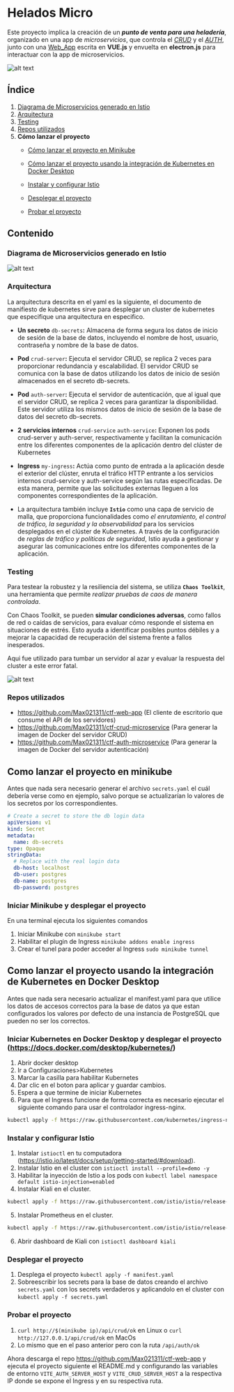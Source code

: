 # Helados Micro

Este proyecto implica la creación de un **_punto de venta para una heladería_**, organizado en una app de _microservicios_, que controla el [_CRUD_](#repos-utilizados) y el [_AUTH_](#repos-utilizados), junto con una [Web_App](#repos-utilizados) escrita en __VUE.js__ y envuelta en __electron.js__ para interactuar con la app de microservicios.

![alt text](readmeImgs/back.jpg "image title")

## Índice

1. [Diagrama de Microservicios generado en Istio](#diagrama-de-microservicios-generado-en-istio)
2. [Arquitectura](#arquitectura)
3. [Testing](#testing)
4. [Repos utilizados](#repos-utilizados)
4. __Cómo lanzar el proyecto__
    - [Cómo lanzar el proyecto en Minikube](#cómo-lanzar-el-proyecto-en-minikube)
    - [Cómo lanzar el proyecto usando la integración de Kubernetes en Docker Desktop](#cómo-lanzar-el-proyecto-usando-la-integración-de-kubernetes-en-docker-desktop)
    
    - [Instalar y configurar Istio](#instalar-y-configurar-istio)
    - [Desplegar el proyecto](#desplegar-el-proyecto)
    - [Probar el proyecto](#probar-el-proyecto)
## Contenido
### Diagrama de Microservicios generado en Istio
![alt text](readmeImgs/d1.png "image title")
### Arquitectura
La arquitectura descrita en el yaml es la siguiente, el documento de manifiesto de kubernetes sirve para desplegar un cluster de kubernetes que especifique una arquitectura en especifico.

+ **Un secreto** `db-secrets`__:__ Almacena de forma segura los datos de inicio de sesión de la base de datos, incluyendo el nombre de host, usuario, contraseña y nombre de la base de datos. 

- **Pod** `crud-server`__:__
Ejecuta el servidor CRUD, se replica 2 veces para
proporcionar redundancia y escalabilidad.
El servidor CRUD se comunica con la base de datos
utilizando los datos de inicio de sesión almacenados en
el secreto db-secrets.

+ **Pod** `auth-server`__:__
Ejecuta el servidor de autenticación, que al igual que el
servidor CRUD, se replica 2 veces para garantizar la
disponibilidad. Este servidor utiliza los mismos datos de
inicio de sesión de la base de datos del secreto
db-secrets.

+ **2 servicios internos** `crud-service` `auth-service`__:__
Exponen los pods crud-server y auth-server,
respectivamente y facilitan la comunicación entre los
diferentes componentes de la aplicación dentro del
clúster de Kubernetes

- **Ingress** `my-ingress`__:__
Actúa como punto de entrada a la aplicación desde el exterior del clúster,
enruta el tráfico HTTP entrante a los servicios internos crud-service y
auth-service según las rutas especificadas.
De esta manera, permite que las solicitudes externas lleguen a los
componentes correspondientes de la aplicación.

- La arquitectura también incluye **`Istio`** como una capa de servicio de
malla, que proporciona funcionalidades como _el enrutamiento, el control de tráfico, la seguridad y la observabilidad_ para los servicios desplegados
en el clúster de Kubernetes.
A través de la configuración de _reglas de tráfico y políticas de seguridad_,
Istio ayuda a gestionar y asegurar las comunicaciones entre los
diferentes componentes de la aplicación.
### Testing

Para testear la robustez y la resiliencia del sistema, se utiliza **`Chaos Toolkit`**, una herramienta que permite *realizar pruebas de caos de manera controlada*.

 Con Chaos Toolkit, se pueden **simular condiciones adversas**, como fallos de red o caídas de servicios, para evaluar cómo responde el sistema en situaciones de estrés. Esto ayuda a identificar posibles puntos débiles y a mejorar la capacidad de recuperación del sistema frente a fallos inesperados.

 Aqui fue utilizado para tumbar un servidor al azar y evaluar la respuesta del cluster a este error fatal.

 ![alt text](readmeImgs/pr1.png "image title")
### Repos utilizados
- https://github.com/Max021311/ctf-web-app (El cliente de escritorio que consume el API de los servidores)
- https://github.com/Max021311/ctf-crud-microservice (Para generar la imagen de Docker del servidor CRUD)
- https://github.com/Max021311/ctf-auth-microservice (Para generar la imagen de Docker del servidor autenticación)

## Como lanzar el proyecto en minikube

Antes que nada sera necesario generar el archivo `secrets.yaml` el cuál debería verse como en ejemplo, salvo porque se actualizarían lo valores de los secretos por los correspondientes.
```yaml
# Create a secret to store the db login data
apiVersion: v1
kind: Secret
metadata:
  name: db-secrets
type: Opaque
stringData:
  # Replace with the real login data
  db-host: localhost
  db-user: postgres
  db-name: postgres
  db-password: postgres
```

### Iniciar Minikube y desplegar el proyecto
En una terminal ejecuta los siguientes comandos

1. Iniciar Minikube con `minikube start`
2. Habilitar el plugin de Ingress `minikube addons enable ingress`
3. Crear el tunel para poder acceder al Ingress `sudo minikube tunnel`

## Como lanzar el proyecto usando la integración de Kubernetes en Docker Desktop

Antes que nada sera necesario actualizar el manifest.yaml para que utilice los datos de accesos correctos para la base de datos ya que estan configurados los valores por defecto de una instancia de PostgreSQL que pueden no ser los correctos.

### Iniciar Kubernetes en Docker Desktop y desplegar el proyecto (https://docs.docker.com/desktop/kubernetes/)

1. Abrir docker desktop
2. Ir a Configuraciones>Kubernetes
3. Marcar la casilla para habilitar Kubernetes
4. Dar clic en el boton para aplicar y guardar cambios.
5. Espera a que termine de iniciar Kubernetes
6. Para que el Ingress funcione de forma correcta es necesario ejecutar el siguiente comando para usar el controlador ingress-nginx.
```bash
kubectl apply -f https://raw.githubusercontent.com/kubernetes/ingress-nginx/controller-v1.10.1/deploy/static/provider/cloud/deploy.yaml
```

### Instalar y configurar Istio

1. Instalar `istioctl` en tu computadora (https://istio.io/latest/docs/setup/getting-started/#download).
2. Instalar Istio en el cluster con `istioctl install --profile=demo -y`
3. Habilitar la inyección de Istio a los pods con `kubectl label namespace default istio-injection=enabled`
4. Instalar Kiali en el cluster.
```bash
kubectl apply -f https://raw.githubusercontent.com/istio/istio/release-1.21/samples/addons/kiali.yaml
```

5. Instalar Prometheus en el cluster.
```bash
kubectl apply -f https://raw.githubusercontent.com/istio/istio/release-1.21/samples/addons/prometheus.yaml
```
6. Abrir dashboard de Kiali con `istioctl dashboard kiali`

### Desplegar el proyecto

1. Desplega el proyecto `kubectl apply -f manifest.yaml`
2. Sobreescribir los secrets para la base de datos creando el archivo `secrets.yaml` con los secrets verdaderos y aplicandolo en el cluster con `kubectl apply -f secrets.yaml`

### Probar el proyecto

1. `curl http://$(minikube ip)/api/crud/ok` en Linux o `curl http://127.0.0.1/api/crud/ok` en MacOs
2. Lo mismo que en el paso anterior pero con la ruta `/api/auth/ok`

Ahora descarga el repo https://github.com/Max021311/ctf-web-app y ejecuta el proyecto siguiente el README.md y configurando las variables de entorno `VITE_AUTH_SERVER_HOST` y `VITE_CRUD_SERVER_HOST` a la respectiva IP donde se expone el Ingress y en su respectiva ruta.
